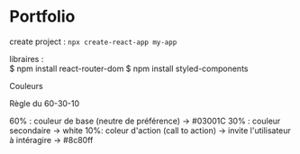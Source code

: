 # Portfolio

create project : ```npx create-react-app my-app```

libraires :  
$ npm install react-router-dom
$ npm install styled-components

Couleurs 

Règle du 60-30-10 

60% : couleur de base (neutre de préférence) -> #03001C
30% : couleur secondaire -> white
10%: coleur d'action (call to action) -> invite l'utilisateur à intéragire -> #8c80ff